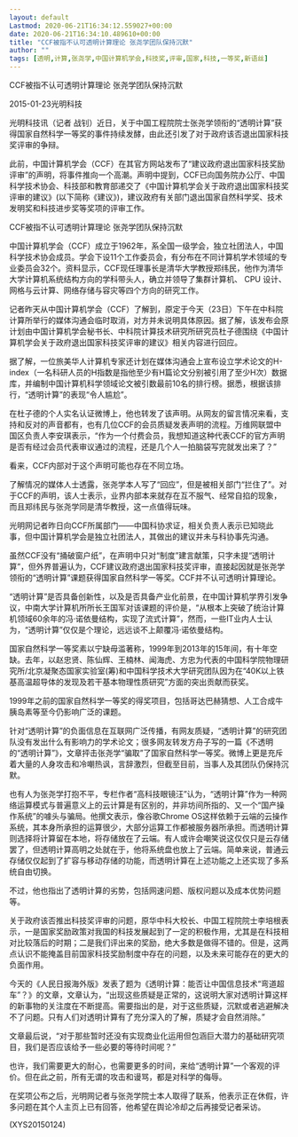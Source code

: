 ```yaml
---
layout: default
Lastmod: 2020-06-21T16:34:12.559027+00:00
date: 2020-06-21T16:34:10.489610+00:00
title: "CCF被指不认可透明计算理论 张尧学团队保持沉默"
author: ""
tags: [透明,计算,张尧学,中国计算机学会,科技奖,评审,国家,科技,一等奖,新语丝]
---
```


CCF被指不认可透明计算理论 张尧学团队保持沉默

2015-01-23光明科技

光明科技讯（记者 战钊）近日，关于中国工程院院士张尧学领衔的“透明计算”获得国家自然科学一等奖的事件持续发酵，由此还引发了对于政府该否退出国家科技奖评审的争辩。

此前，中国计算机学会（CCF）在其官方网站发布了“建议政府退出国家科技奖励评审”的声明，将事件推向一个高潮。声明中提到，CCF已向国务院办公厅、中国科学技术协会、科技部和教育部递交了《中国计算机学会关于政府退出国家科技奖评审的建议》(以下简称《建议》)，建议政府有关部门退出国家自然科学奖、技术发明奖和科技进步奖等奖项的评审工作。

CCF被指不认可透明计算理论 张尧学团队保持沉默

中国计算机学会（CCF）成立于1962年，系全国一级学会，独立社团法人，中国科学技术协会成员。学会下设11个工作委员会，有分布在不同计算机学术领域的专业委员会32个。资料显示，CCF现任理事长是清华大学教授郑纬民，他作为清华大学计算机系统结构方向的学科带头人，确立并领导了集群计算机、 CPU 设计、网格与云计算、网络存储与容灾等四个方向的研究工作。

记者昨天从中国计算机学会（CCF）了解到，原定于今天（23日）下午在中科院计算所举行的媒体沟通会临时取消，对方并未说明具体原因。据了解，该发布会原计划由中国计算机学会秘书长、中科院计算技术研究所研究员杜子德围绕《中国计算机学会关于政府退出国家科技奖评审的建议》相关内容进行回应。

据了解，一位旅美华人计算机专家还计划在媒体沟通会上宣布设立学术论文的H-index（一名科研人员的H指数是指他至少有H篇论文分别被引用了至少H次）数据库，并编制中国计算机科学领域论文被引数最前10名的排行榜。据悉，根据该排行，“透明计算”的表现“令人尴尬”。

在杜子德的个人实名认证微博上，他也转发了该声明。从网友的留言情况来看，支持和反对的声音都有，也有几位CCF的会员质疑发表声明的流程。万维网联盟中国区负责人李安琪表示，“作为一个付费会员，我想知道这种代表CCF的官方声明是否有经过会员代表审议通过的流程，还是几个人一拍脑袋写完就发出来了？”

看来，CCF内部对于这个声明可能也存在不同立场。

了解情况的媒体人士透露，张尧学本人写了“回应”，但是被相关部门“拦住了”。对于CCF的声明，该人士表示，业界内部本来就存在互不服气、经常自掐的现象，而且郑纬民与张尧学同是清华教授，这一点值得玩味。

光明网记者昨日向CCF所属部门——中国科协求证，相关负责人表示已知晓此事，但中国计算机学会是独立社团法人，其做出的建议并未与科协事先沟通。

虽然CCF没有“捅破窗户纸”，在声明中只对“制度”建言献策，只字未提“透明计算”，但外界普遍认为，CCF建议政府退出国家科技奖评审，直接起因就是张尧学领衔的“透明计算”课题获得国家自然科学一等奖。CCF并不认可透明计算理论。

“透明计算”是否具备创新性，以及是否具备产业化前景，在中国计算机学界引发争议，中南大学计算机所所长王国军对该课题的评价是，“从根本上突破了统治计算机领域60余年的冯·诺依曼结构，实现了流式计算”，然而，一些IT业内人士认为，“透明计算”仅仅是个理论，远远谈不上颠覆冯·诺依曼结构。

国家自然科学一等奖素以宁缺毋滥著称，1999年到2013年的15年间，有十年空缺。去年，以赵忠贤、陈仙辉、王楠林、闻海虎、方忠为代表的中国科学院物理研究所/北京凝聚态国家实验室(筹)和中国科学技术大学研究团队因为在“40K以上铁基高温超导体的发现及若干基本物理性质研究”方面的突出贡献而获奖。

1999年之前的国家自然科学一等奖的得奖项目，包括哥达巴赫猜想、人工合成牛胰岛素等至今仍影响广泛的课题。

针对“透明计算”的负面信息在互联网广泛传播，有网友质疑，“透明计算”的研究团队没有发出什么有影响力的学术论文；很多网友转发方舟子写的一篇《不透明的“透明计算”》，文章抨击张尧学“骗取”了国家自然科学一等奖。微博上更是充斥着大量的人身攻击和冷嘲热讽，言辞激烈，但截至目前，当事人及其团队仍保持沉默。

也有人为张尧学打抱不平，专栏作者“高科技眼镜汪”认为，“透明计算”作为一种网络运算模式与普遍意义上的云计算是有区别的，并非坊间所指的、又一个“国产操作系统”的噱头与骗局。他撰文表示，像谷歌Chrome OS这样依赖于云端的云操作系统，其本身所承担的运算很少，大部分运算工作都被服务器所承担。而透明计算则选择将计算留在本地，将存储放在了云端。有人或许会嘲笑说这仅仅只是云存储罢了，但透明计算高明之处就在于，他将系统盘也放上了云端。简单来说，普通云存储仅仅起到了扩容与移动存储的功能，而透明计算在上述功能之上还实现了多系统自由切换。

不过，他也指出了透明计算的劣势，包括网速问题、版权问题以及成本优势问题等。

关于政府该否推出科技奖评审的问题，原华中科大校长、中国工程院院士李培根表示，一是国家奖励政策对我国的科技发展起到了一定的积极作用，尤其是在科技相对比较落后的时期；二是我们评出来的奖励，绝大多数是做得不错的。但是，这两点认识不能掩盖目前国家科技奖励制度中存在的问题，以及未来可能存在的更大的负面作用。

今天的《人民日报海外版》发表了题为《透明计算：能否让中国信息技术“弯道超车”？》的文章，文章认为，“出现这些质疑是正常的，这说明大家对透明计算这样的新事物的关注度在不断提高。需要指出的是，对于这些质疑，沉默或者逃避解决不了问题。只有人们对透明计算有了充分深入的了解，质疑才会自然消除。”

文章最后说，“对于那些暂时还没有实现商业化运用但包涵巨大潜力的基础研究项目，我们是否应该给予一些必要的等待时间呢？”

也许，我们需要更大的耐心，也需要更多的时间，来给“透明计算”一个客观的评价。但在此之前，所有无谓的攻击和谩骂，都是对科学的侮辱。

在奖项公布之后，光明网记者与张尧学院士本人取得了联系，他表示正在休假，许多问题在其个人主页上已有回答，他希望在舆论冷却之后再接受记者采访。

(XYS20150124)

